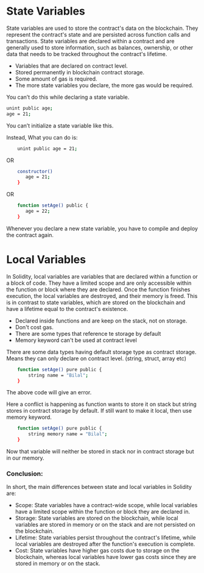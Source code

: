 # State Variables
State variables are used to store the contract's data on the blockchain. They represent the contract's state and are persisted across function calls and transactions. State variables are declared within a contract and are generally used to store information, such as balances, ownership, or other data that needs to be tracked throughout the contract's lifetime.


- Variables that are declared on contract level.
- Stored permanently in blockchain contract storage.
- Some amount of gas is required.
- The more state variables you declare, the more gas would be required.

You can’t do this while declaring a state variable.

```sh
unint public age;
age = 21;
```
You can’t initialize a state variable like this.

Instead, What you can do is:
```sh
    unint public age = 21;
```
OR 
```sh
	constructor() 
       age = 21;
    }
```
OR 
```sh
	function setAge() public {
       age = 22;
    }
```
Whenever you declare a new state variable, you have to compile and deploy the contract again.

# Local Variables
In Solidity, local variables are variables that are declared within a function or a block of code. They have a limited scope and are only accessible within the function or block where they are declared. Once the function finishes execution, the local variables are destroyed, and their memory is freed. This is in contrast to state variables, which are stored on the blockchain and have a lifetime equal to the contract's existence.

- Declared inside functions and are keep on the stack, not on storage.
- Don't cost gas.
- There are some types that reference te storage by default
- Memory keyword can't be used at contract level

There are some data types having default storage type as contract storage.	
Means they can only declare on contract level. (string, struct, array etc)

```sh
    function setAge() pure public {
        string name = "Bilal";  
    }
```

The above code will give an error.

Here a conflict is happening as function wants to store it on stack but string stores in contract storage by default.
If still want to make it local, then use memory keyword.

```sh
    function setAge() pure public {
        string memory name = "Bilal";
    }
```

Now that variable will neither be stored in stack nor in contract storage but in our memory.

### Conclusion:
In short, the main differences between state and local variables in Solidity are:

- Scope: State variables have a contract-wide scope, while local variables have a limited scope within the function or block they are declared in.
- Storage: State variables are stored on the blockchain, while local variables are stored in memory or on the stack and are not persisted on the blockchain.
- Lifetime: State variables persist throughout the contract's lifetime, while local variables are destroyed after the function's execution is complete.
- Cost: State variables have higher gas costs due to storage on the blockchain, whereas local variables have lower gas costs since they are stored in memory or on the stack.